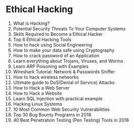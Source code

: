 # Ethical Hacking

1. What is Hacking?
2. Potential Security Threats To Your Computer Systems
3. Skills Required to Become a Ethical Hacker
4. Top 6 Ethical Hacking Tools
5. How to hack using Social Engineering
6. How to make your data safe using Cryptography
7. How to crack password of an Application
8. Learn everything about Trojans, Viruses, and Worms
9. Learn ARP Poisoning with Examples
10. Wireshark Tutorial: Network & Passwords Sniffer
11. How to hack wireless networks
12. Ultimate guide to DoS(Denial of Service) Attacks
13. How to Hack a Web Server
14. How to Hack a Website
15. Learn SQL Injection with practical example
16. Hacking Linux Systems
17. 10 Most Common Web Security Vulnerabilities
18. Top 30 Bug Bounty Programs in 2018
19. 40 Best Penetration Testing (Pen Testing) Tools in 2018